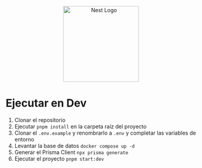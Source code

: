 <p align="center">
  <a href="http://nestjs.com/" target="blank"><img src="https://nestjs.com/img/logo-small.svg" width="200" alt="Nest Logo" /></a>
</p>


# Ejecutar en Dev
1. Clonar el repositorio
2. Ejecutar `pnpm install` en la carpeta raíz del proyecto
3. Clonar el `.env.example` y renombrarlo a `.env` y completar las variables de entorno
4. Levantar la base de datos `docker compose up -d`
5. Generar el Prisma Client `npx prisma generate` 
6. Ejecutar el proyecto `pnpm start:dev`